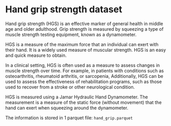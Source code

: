 # Hand grip strength dataset  
Hand grip strength (HGS) is an effective marker of general health in middle age and older adulthood. Grip strength is measured by squeezing a type of muscle strength testing equipment, known as a dynamometer.

HGS is a measure of the maximum force that an individual can exert with their hand. It is a widely used measure of muscular strength. HGS is an easy and quick measure to obtain.

In a clinical setting, HGS is often used as a measure to assess changes in muscle strength over time. For example, in patients with conditions such as osteoarthritis, rheumatoid arthritis, or sarcopenia, Additionally, HGS can be used to assess the effectiveness of rehabilitation programs, such as those used to recover from a stroke or other neurological condition.

HGS is measured using a Jamar Hydraulic Hand Dynamometer. The measurement is a measure of the static force (without movement) that the hand can exert when squeezing around the dynamometer.

The information is stored in 1 parquet file: `hand_grip.parquet`
